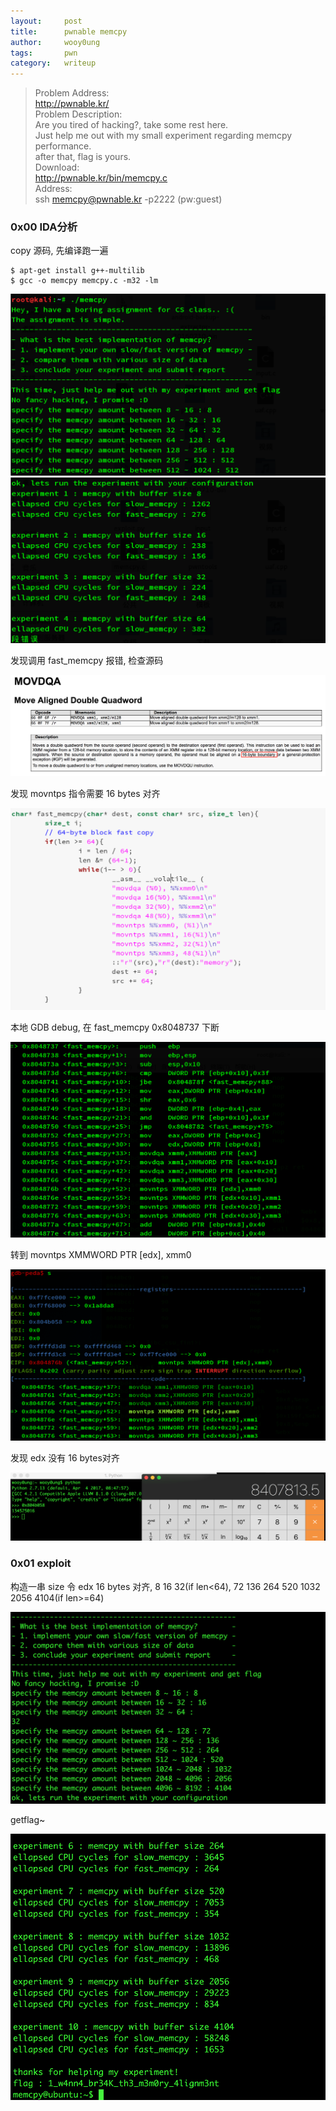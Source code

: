```yaml
---
layout:     post
title:      pwnable memcpy
author:     wooy0ung
tags: 		pwn
category:  	writeup
---
```



>Problem Address:  
>http://pwnable.kr/  
>Problem Description:  
>Are you tired of hacking?, take some rest here.  
>Just help me out with my small experiment regarding memcpy performance.  
>after that, flag is yours.  
>Download:  
>http://pwnable.kr/bin/memcpy.c  
>Address:  
>ssh memcpy@pwnable.kr -p2222 (pw:guest)  
<!-- more -->


### 0x00 IDA分析

copy 源码, 先编译跑一遍

```
$ apt-get install g++-multilib
$ gcc -o memcpy memcpy.c -m32 -lm
```

![](/assets/img/writeup/pwn/2017-08-29-pwnable-memcpy/0x00.png)
![](/assets/img/writeup/pwn/2017-08-29-pwnable-memcpy/0x01.png)

发现调用 fast_memcpy 报错, 检查源码

![](/assets/img/writeup/pwn/2017-08-29-pwnable-memcpy/0x02.png)

发现 movntps 指令需要 16 bytes 对齐

![](/assets/img/writeup/pwn/2017-08-29-pwnable-memcpy/0x03.png)

本地 GDB debug, 在 fast_memcpy 0x8048737 下断

![](/assets/img/writeup/pwn/2017-08-29-pwnable-memcpy/0x04.png)

转到 movntps XMMWORD PTR [edx], xmm0

![](/assets/img/writeup/pwn/2017-08-29-pwnable-memcpy/0x05.png)

发现 edx 没有 16 bytes对齐

![](/assets/img/writeup/pwn/2017-08-29-pwnable-memcpy/0x06.png)

### 0x01 exploit

构造一串 size 令 edx 16 bytes 对齐, 8 16 32(if len<64), 72 136 264 520 1032 2056 4104(if len>=64)

![](/assets/img/writeup/pwn/2017-08-29-pwnable-memcpy/0x07.png)

getflag~

![](/assets/img/writeup/pwn/2017-08-29-pwnable-memcpy/0x08.png)